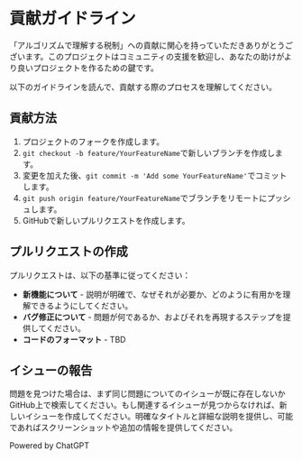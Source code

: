 # 貢献ガイドライン

「アルゴリズムで理解する税制」への貢献に関心を持っていただきありがとうございます。このプロジェクトはコミュニティの支援を歓迎し、あなたの助けがより良いプロジェクトを作るための鍵です。

以下のガイドラインを読んで、貢献する際のプロセスを理解してください。

## 貢献方法

1. プロジェクトのフォークを作成します。
2. `git checkout -b feature/YourFeatureName`で新しいブランチを作成します。
3. 変更を加えた後、`git commit -m 'Add some YourFeatureName'`でコミットします。
4. `git push origin feature/YourFeatureName`でブランチをリモートにプッシュします。
5. GitHubで新しいプルリクエストを作成します。

## プルリクエストの作成

プルリクエストは、以下の基準に従ってください：

- **新機能について** - 説明が明確で、なぜそれが必要か、どのように有用かを理解できるようにしてください。
- **バグ修正について** - 問題が何であるか、およびそれを再現するステップを提供してください。
- **コードのフォーマット** - TBD

## イシューの報告

問題を見つけた場合は、まず同じ問題についてのイシューが既に存在しないかGitHub上で検索してください。もし関連するイシューが見つからなければ、新しいイシューを作成してください。明確なタイトルと詳細な説明を提供し、可能であればスクリーンショットや追加の情報を提供してください。

Powered by ChatGPT